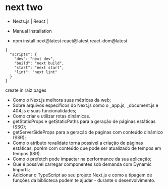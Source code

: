 # next two
- Nexts.js | React |

- Manual Installation

- npm install next@latest react@latest react-dom@latest
```
{
  "scripts": {
    "dev": "next dev",
    "build": "next build",
    "start": "next start",
    "lint": "next lint"
  }
}
```

create in raiz
pages


- Como o Next.js melhora suas métricas da web;
- Sobre arquivos específicos do Next.js como o _app.js, _document.js e 404.js e suas funcionalidades;
- Como criar e utilizar rotas dinâmicas.
- getStaticProps e getStaticPaths para a geração de páginas estáticas (SSG);
- getServerSideProps para a geração de páginas com conteúdo dinâmico (SSR);
- Como o atributo revalidate torna possível a criação de páginas estáticas, porém com conteúdo que pode ser   atualizado de tempos em tempos (ISR).
- Como o prefetch pode impactar na performance da sua aplicação;
- Que é possível carregar componentes sob demanda com Dynamic Imports;
- Adicionar o TypeScript ao seu projeto Next.js e como a tipagem de funções da biblioteca podem te ajudar - durante o desenvolvimento.